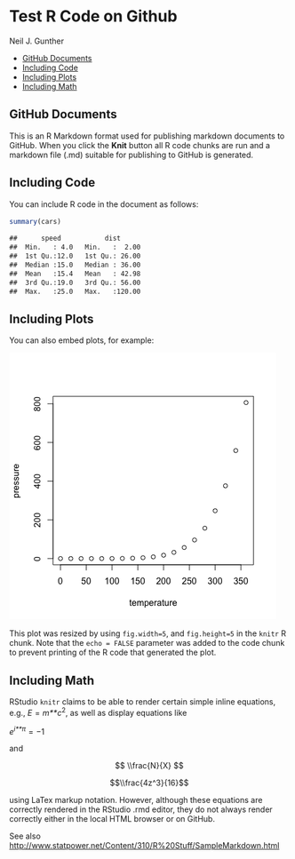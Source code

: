 Test R Code on Github
================
Neil J. Gunther

-   [GitHub Documents](#github-documents)
-   [Including Code](#including-code)
-   [Including Plots](#including-plots)
-   [Including Math](#including-math)

GitHub Documents
----------------

This is an R Markdown format used for publishing markdown documents to GitHub. When you click the **Knit** button all R code chunks are run and a markdown file (.md) suitable for publishing to GitHub is generated.

Including Code
--------------

You can include R code in the document as follows:

``` r
summary(cars)
```

    ##      speed           dist       
    ##  Min.   : 4.0   Min.   :  2.00  
    ##  1st Qu.:12.0   1st Qu.: 26.00  
    ##  Median :15.0   Median : 36.00  
    ##  Mean   :15.4   Mean   : 42.98  
    ##  3rd Qu.:19.0   3rd Qu.: 56.00  
    ##  Max.   :25.0   Max.   :120.00

Including Plots
---------------

You can also embed plots, for example:

![](gh-doc-test_files/figure-markdown_github/unnamed-chunk-1-1.png)

This plot was resized by using `fig.width=5`, and `fig.height=5` in the `knitr` R chunk. Note that the `echo = FALSE` parameter was added to the code chunk to prevent printing of the R code that generated the plot.

Including Math
--------------

RStudio `knitr` claims to be able to render certain simple inline equations, e.g., *E* = *m**c*<sup>2</sup>, as well as display equations like

*e*<sup>*i**π*</sup> = −1

and

$$
\\frac{N}{X}
$$

$$\\frac{4z^3}{16}$$

using LaTex markup notation. However, although these equations are correctly rendered in the RStudio .rmd editor, they do not always render correctly either in the local HTML browser or on GitHub.

See also <http://www.statpower.net/Content/310/R%20Stuff/SampleMarkdown.html>
